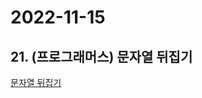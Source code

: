# 2022-11-15

## 21. (프로그래머스) 문자열 뒤집기

[문자열 뒤집기](https://school.programmers.co.kr/learn/courses/30/lessons/120822)
